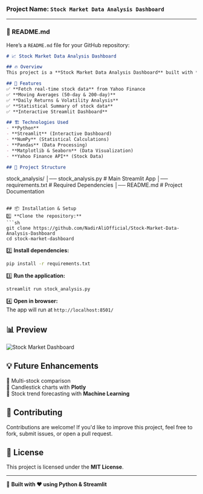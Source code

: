 ### **Project Name:** `Stock Market Data Analysis Dashboard`

---

### **📜 README.md**
Here’s a `README.md` file for your GitHub repository:

```md
# 📈 Stock Market Data Analysis Dashboard

## 🔥 Overview
This project is a **Stock Market Data Analysis Dashboard** built with **Streamlit**, **Pandas**, **NumPy**, **Matplotlib**, and **Seaborn**. It fetches real-time stock data from **Yahoo Finance**, analyzes trends, and visualizes insights such as **Moving Averages, Daily Returns, and Volatility**.

## 🚀 Features
✅ **Fetch real-time stock data** from Yahoo Finance  
✅ **Moving Averages (50-day & 200-day)**  
✅ **Daily Returns & Volatility Analysis**  
✅ **Statistical Summary of stock data**  
✅ **Interactive Streamlit Dashboard**  

## 🏗️ Technologies Used
- **Python**
- **Streamlit** (Interactive Dashboard)
- **NumPy** (Statistical Calculations)
- **Pandas** (Data Processing)
- **Matplotlib & Seaborn** (Data Visualization)
- **Yahoo Finance API** (Stock Data)

## 📂 Project Structure
```
stock_analysis/
│── stock_analysis.py   # Main Streamlit App
│── requirements.txt    # Required Dependencies
│── README.md           # Project Documentation
```

## 📦 Installation & Setup
1️⃣ **Clone the repository:**
```sh
git clone https://github.com/NadirAliOfficial/Stock-Market-Data-Analysis-Dashboard
cd stock-market-dashboard
```

2️⃣ **Install dependencies:**
```sh
pip install -r requirements.txt
```

3️⃣ **Run the application:**
```sh
streamlit run stock_analysis.py
```

4️⃣ **Open in browser:**  
The app will run at `http://localhost:8501/`

## 📊 Preview
![Stock Market Dashboard](https://your-image-link.com)

## 💡 Future Enhancements
🔹 Multi-stock comparison  
🔹 Candlestick charts with **Plotly**  
🔹 Stock trend forecasting with **Machine Learning**  

## 🌟 Contributing
Contributions are welcome! If you'd like to improve this project, feel free to fork, submit issues, or open a pull request.  

## 📜 License
This project is licensed under the **MIT License**.

---

🚀 **Built with ❤️ using Python & Streamlit**
```